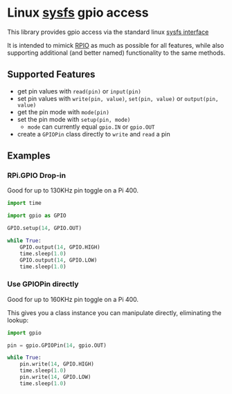 # Linux [sysfs](https://www.kernel.org/doc/Documentation/gpio/sysfs.txt) gpio access

This library provides gpio access via the standard linux [sysfs interface](https://www.kernel.org/doc/Documentation/gpio/sysfs.txt)

It is intended to mimick [RPIO](http://pythonhosted.org/RPIO/) as much as possible
for all features, while also supporting additional (and better named) functionality
to the same methods.

## Supported Features

- get pin values with `read(pin)` or `input(pin)`
- set pin values with `write(pin, value)`, `set(pin, value)` or `output(pin, value)`
- get the pin mode with `mode(pin)`
- set the pin mode with `setup(pin, mode)`
    - `mode` can currently equal `gpio.IN` or `gpio.OUT`
- create a `GPIOPin` class directly to `write` and `read` a pin

## Examples

### RPi.GPIO Drop-in

Good for up to 130KHz pin toggle on a Pi 400.

```python
import time

import gpio as GPIO

GPIO.setup(14, GPIO.OUT)

while True:
    GPIO.output(14, GPIO.HIGH)
    time.sleep(1.0)
    GPIO.output(14, GPIO.LOW)
    time.sleep(1.0)
```

### Use GPIOPin directly

Good for up to 160KHz pin toggle on a Pi 400.

This gives you a class instance you can manipulate directly, eliminating the lookup:

```python
import gpio

pin = gpio.GPIOPin(14, gpio.OUT)

while True:
    pin.write(14, GPIO.HIGH)
    time.sleep(1.0)
    pin.write(14, GPIO.LOW)
    time.sleep(1.0)
```
